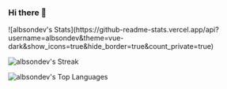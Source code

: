 ### Hi there 👋

<div>
  ![albsondev's Stats](https://github-readme-stats.vercel.app/api?username=albsondev&theme=vue-dark&show_icons=true&hide_border=true&count_private=true)

  ![albsondev's Streak](https://github-readme-streak-stats.herokuapp.com/?user=albsondev&theme=vue-dark&hide_border=true)

  ![albsondev's Top Languages](https://github-readme-stats.vercel.app/api/top-langs/?username=albsondev&theme=vue-dark&show_icons=true&hide_border=true&layout=compact)  
</div>

<!--
**albsondev/albsondev** is a ✨ _special_ ✨ repository because its `README.md` (this file) appears on your GitHub profile.

Here are some ideas to get you started:

- 🔭 I’m currently working on ...
- 🌱 I’m currently learning ...
- 👯 I’m looking to collaborate on ...
- 🤔 I’m looking for help with ...
- 💬 Ask me about ...
- 📫 How to reach me: ...
- 😄 Pronouns: ...
- ⚡ Fun fact: ...
-->
